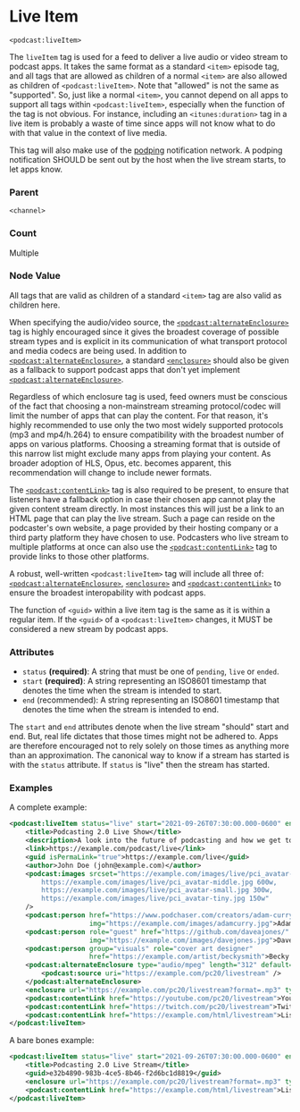 # Live Item

`<podcast:liveItem>`

The `liveItem` tag is used for a feed to deliver a live audio or video stream to podcast apps. It takes the same format as a standard `<item>` episode tag, and all tags that are allowed as children of a normal `<item>` are also allowed as children of `<podcast:liveItem>`. Note that "allowed" is not the same as "supported". So, just like a normal `<item>`, you cannot depend on all apps to support all tags within `<podcast:liveItem>`, especially when the function of the tag is not obvious. For instance, including an `<itunes:duration>` tag in a live item is probably a waste of time since apps will not know what to do with that value in the context of live media.

This tag will also make use of the [podping](https://podping.cloud) notification network. A podping notification SHOULD be sent out by the host when the live stream starts, to let apps know.

### Parent

`<channel>`

### Count

Multiple

### Node Value

All tags that are valid as children of a standard `<item>` tag are also valid as children here.

When specifying the audio/video source, the [`<podcast:alternateEnclosure>`](./alternate-enclosure.md) tag is highly encouraged since it gives the broadest coverage of possible stream types and is explicit in its communication of what transport protocol and media codecs are being used. In addition to [`<podcast:alternateEnclosure>`](./alternate-enclosure.md), a standard [`<enclosure>`](https://cyber.harvard.edu/rss/rss.html#ltenclosuregtSubelementOfLtitemgt) should also be given as a fallback to support podcast apps that don't yet implement [`<podcast:alternateEnclosure>`](./alternate-enclosure.md).

Regardless of which enclosure tag is used, feed owners must be conscious of the fact that choosing a non-mainstream streaming protocol/codec will limit the number of apps that can play the content. For that reason, it's highly recommended to use only the two most widely supported protocols (mp3 and mp4/h.264) to ensure compatibility with the broadest number of apps on various platforms. Choosing a streaming format that is outside of this narrow list might exclude many apps from playing your content. As broader adoption of HLS, Opus, etc. becomes apparent, this recommendation will change to include newer formats.

The [`<podcast:contentLink>`](./content-link.md) tag is also required to be present, to ensure that listeners have a fallback option in case their chosen app cannot play the given content stream directly. In most instances this will just be a link to an HTML page that can play the live stream. Such a page can reside on the podcaster's own website, a page provided by their hosting company or a third party platform they have chosen to use. Podcasters who live stream to multiple platforms at once can also use the [`<podcast:contentLink>`](./content-link.md) tag to provide links to those other platforms.

A robust, well-written `<podcast:liveItem>` tag will include all three of: [`<podcast:alternateEnclosure>`](./alternate-enclosure.md), [`<enclosure>`](https://cyber.harvard.edu/rss/rss.html#ltenclosuregtSubelementOfLtitemgt) and [`<podcast:contentLink>`](./content-link.md) to ensure the broadest interopability with podcast apps.

The function of `<guid>` within a live item tag is the same as it is within a regular item. If the `<guid>` of a `<podcast:liveItem>` changes, it MUST be considered a new stream by podcast apps.

### Attributes

- `status` **(required)**: A string that must be one of `pending`, `live` or `ended`.
- `start` **(required)**: A string representing an ISO8601 timestamp that denotes the time when the stream is intended to start.
- `end` (recommended): A string representing an ISO8601 timestamp that denotes the time when the stream is intended to end.

The `start` and `end` attributes denote when the live stream "should" start and end. But, real life dictates that those times might not be adhered to. Apps are therefore encouraged not to rely solely on those times as anything more than an approximation. The canonical way to know if a stream has started is with the `status` attribute. If `status` is "live" then the stream has started.

### Examples

A complete example:

```xml
<podcast:liveItem status="live" start="2021-09-26T07:30:00.000-0600" end="2021-09-26T09:30:00.000-0600">
    <title>Podcasting 2.0 Live Show</title>
    <description>A look into the future of podcasting and how we get to Podcasting 2.0!</description>
    <link>https://example.com/podcast/live</link>
    <guid isPermaLink="true">https://example.com/live</guid>
    <author>John Doe (john@example.com)</author>
    <podcast:images srcset="https://example.com/images/live/pci_avatar-massive.jpg 1500w,
        https://example.com/images/live/pci_avatar-middle.jpg 600w,
        https://example.com/images/live/pci_avatar-small.jpg 300w,
        https://example.com/images/live/pci_avatar-tiny.jpg 150w"
    />
    <podcast:person href="https://www.podchaser.com/creators/adam-curry-107ZzmWE5f"
                    img="https://example.com/images/adamcurry.jpg">Adam Curry</podcast:person>
    <podcast:person role="guest" href="https://github.com/daveajones/"
                    img="https://example.com/images/davejones.jpg">Dave Jones</podcast:person>
    <podcast:person group="visuals" role="cover art designer"
                    href="https://example.com/artist/beckysmith">Becky Smith</podcast:person>
    <podcast:alternateEnclosure type="audio/mpeg" length="312" default="true">
        <podcast:source uri="https://example.com/pc20/livestream" />
    </podcast:alternateEnclosure>
    <enclosure url="https://example.com/pc20/livestream?format=.mp3" type="audio/mpeg" length="312" />
    <podcast:contentLink href="https://youtube.com/pc20/livestream">YouTube!</podcast:contentLink>
    <podcast:contentLink href="https://twitch.com/pc20/livestream">Twitch!</podcast:contentLink>
    <podcast:contentLink href="https://example.com/html/livestream">Listen Live!</podcast:contentLink>
</podcast:liveItem>
```

A bare bones example:

```xml
<podcast:liveItem status="live" start="2021-09-26T07:30:00.000-0600" end="2021-09-26T09:30:00.000-0600">
    <title>Podcasting 2.0 Live Stream</title>
    <guid>e32b4890-983b-4ce5-8b46-f2d6bc1d8819</guid>
    <enclosure url="https://example.com/pc20/livestream?format=.mp3" type="audio/mpeg" length="312" />
    <podcast:contentLink href="https://example.com/html/livestream">Listen Live!</podcast:contentLink>
</podcast:liveItem>
```
